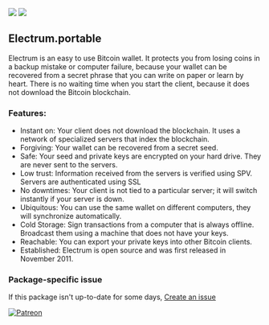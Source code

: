 [![](https://img.shields.io/chocolatey/v/electrum?color=green&label=electrum.portable)](https://chocolatey.org/packages/electrum.portable) [![](https://img.shields.io/chocolatey/dt/electrum.portable)](https://chocolatey.org/packages/electrum.portable)

## Electrum.portable
Electrum is an easy to use Bitcoin wallet. It protects you from losing coins in a backup 
mistake or computer failure, because your wallet can be recovered from a secret phrase that 
you can write on paper or learn by heart. There is no waiting time when you start the client, 
because it does not download the Bitcoin blockchain.

### Features:
* Instant on: Your client does not download the blockchain. It uses a network of specialized servers that index the blockchain.
* Forgiving: Your wallet can be recovered from a secret seed.
* Safe: Your seed and private keys are encrypted on your hard drive. They are never sent to the servers.
* Low trust: Information received from the servers is verified using SPV. Servers are authenticated using SSL
* No downtimes: Your client is not tied to a particular server; it will switch instantly if your server is down.
* Ubiquitous: You can use the same wallet on different computers, they will synchronize automatically.
* Cold Storage: Sign transactions from a computer that is always offline. Broadcast them using a machine that does not have your keys.
* Reachable: You can export your private keys into other Bitcoin clients.
* Established: Electrum is open source and was first released in November 2011.

### Package-specific issue
If this package isn't up-to-date for some days, [Create an issue](https://github.com/tunisiano187/Chocolatey-packages/issues/new/choose)

[![Patreon](https://cdn.jsdelivr.net/gh/tunisiano187/Chocolatey-packages@d15c4e19c709e7148588d4523ffc6dd3cd3c7e5e/icons/patreon.png)](https://www.patreon.com/bePatron?u=39585820)